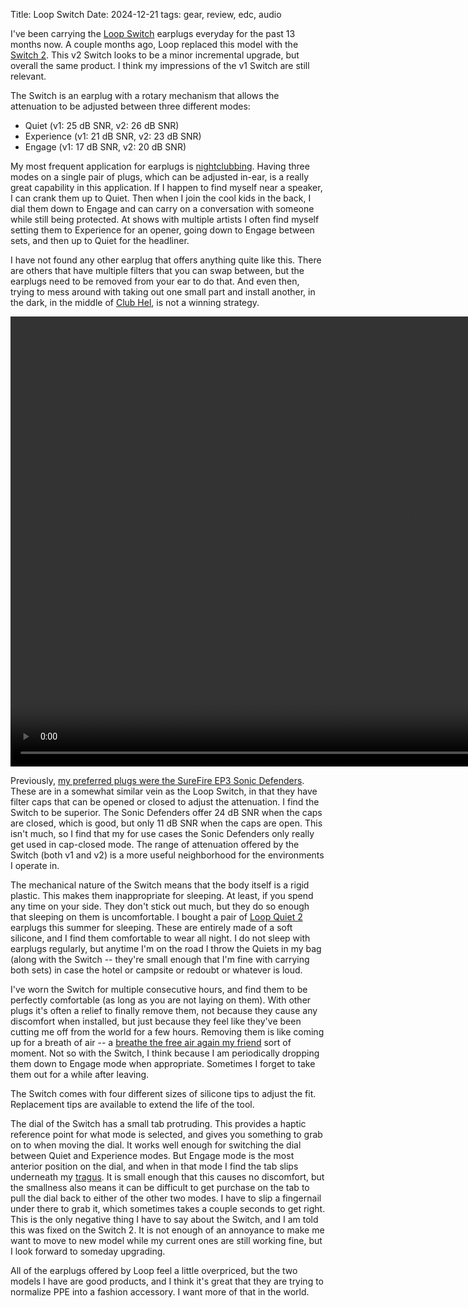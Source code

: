 Title: Loop Switch
Date: 2024-12-21
tags: gear, review, edc, audio

I've been carrying the [Loop Switch](https://web.archive.org/web/20240724223821/https://us.loopearplugs.com/products/switch) earplugs everyday for the past 13 months now. A couple months ago, Loop replaced this model with the [Switch 2](https://us.loopearplugs.com/products/switch). This v2 Switch looks to be a minor incremental upgrade, but overall the same product. I think my impressions of the v1 Switch are still relevant.

The Switch is an earplug with a rotary mechanism that allows the attenuation to be adjusted between three different modes:

 * Quiet (v1: 25 dB SNR, v2: 26 dB SNR)
 * Experience (v1: 21 dB SNR, v2: 23 dB SNR)
 * Engage (v1: 17 dB SNR, v2: 20 dB SNR)

My most frequent application for earplugs is [nightclubbing](https://www.youtube.com/watch?v=hIhbgEXi0PY). Having three modes on a single pair of plugs, which can be adjusted in-ear, is a really great capability in this application. If I happen to find myself near a speaker, I can crank them up to Quiet. Then when I join the cool kids in the back, I dial them down to Engage and can carry on a conversation with someone while still being protected. At shows with multiple artists I often find myself setting them to Experience for an opener, going down to Engage between sets, and then up to Quiet for the headliner.

I have not found any other earplug that offers anything quite like this. There are others that have multiple filters that you can swap between, but the earplugs need to be removed from your ear to do that. And even then, trying to mess around with taking out one small part and install another, in the dark, in the middle of [Club Hel](https://matrix.fandom.com/wiki/Club_Hel), is not a winning strategy.

<video width="1280" height="720" loop controls>
    <source src="/media/video/the_matrix_revolutions-club_hel.mp4" type="video/mp4">
    Your browser does not support the video tag.
</video>

Previously, [my preferred plugs were the SureFire EP3 Sonic Defenders](/2019/11/sonic-defenders/). These are in a somewhat similar vein as the Loop Switch, in that they have filter caps that can be opened or closed to adjust the attenuation. I find the Switch to be superior. The Sonic Defenders offer 24 dB SNR when the caps are closed, which is good, but only 11 dB SNR when the caps are open. This isn't much, so I find that my for use cases the Sonic Defenders only really get used in cap-closed mode. The range of attenuation offered by the Switch (both v1 and v2) is a more useful neighborhood for the environments I operate in.

The mechanical nature of the Switch means that the body itself is a rigid plastic. This makes them inappropriate for sleeping. At least, if you spend any time on your side. They don't stick out much, but they do so enough that sleeping on them is uncomfortable. I bought a pair of [Loop Quiet 2](https://us.loopearplugs.com/products/quiet) earplugs this summer for sleeping. These are entirely made of a soft silicone, and I find them comfortable to wear all night. I do not sleep with earplugs regularly, but anytime I'm on the road I throw the Quiets in my bag (along with the Switch -- they're small enough that I'm fine with carrying both sets) in case the hotel or campsite or redoubt or whatever is loud.

I've worn the Switch for multiple consecutive hours, and find them to be perfectly comfortable (as long as you are not laying on them). With other plugs it's often a relief to finally remove them, not because they cause any discomfort when installed, but just because they feel like they've been cutting me off from the world for a few hours. Removing them is like coming up for a breath of air -- a [breathe the free air again my friend](https://www.youtube.com/watch?v=OC85TDMFKQc) sort of moment. Not so with the Switch, I think because I am periodically dropping them down to Engage mode when appropriate. Sometimes I forget to take them out for a while after leaving.

The Switch comes with four different sizes of silicone tips to adjust the fit. Replacement tips are available to extend the life of the tool.

The dial of the Switch has a small tab protruding. This provides a haptic reference point for what mode is selected, and gives you something to grab on to when moving the dial. It works well enough for switching the dial between Quiet and Experience modes. But Engage mode is the most anterior position on the dial, and when in that mode I find the tab slips underneath my [tragus](https://en.wikipedia.org/wiki/Tragus_(ear)). It is small enough that this causes no discomfort, but the smallness also means it can be difficult to get purchase on the tab to pull the dial back to either of the other two modes. I have to slip a fingernail under there to grab it, which sometimes takes a couple seconds to get right. This is the only negative thing I have to say about the Switch, and I am told this was fixed on the Switch 2. It is not enough of an annoyance to make me want to move to new model while my current ones are still working fine, but I look forward to someday upgrading.

All of the earplugs offered by Loop feel a little overpriced, but the two models I have are good products, and I think it's great that they are trying to normalize PPE into a fashion accessory. I want more of that in the world.
